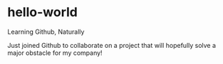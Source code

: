 # hello-world
Learning Github, Naturally

Just joined Github to collaborate on a project that will hopefully solve a major obstacle for my company!
